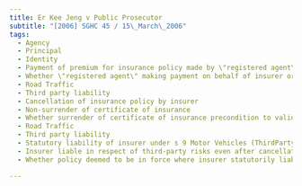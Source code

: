 ```yaml
---
title: Er Kee Jeng v Public Prosecutor 
subtitle: "[2006] SGHC 45 / 15\_March\_2006"
tags:
  - Agency
  - Principal
  - Identity
  - Payment of premium for insurance policy made by \"registered agent\" of insurer
  - Whether \"registered agent\" making payment on behalf of insurer or insured
  - Road Traffic
  - Third party liability
  - Cancellation of insurance policy by insurer
  - Non-surrender of certificate of insurance
  - Whether surrender of certificate of insurance precondition to valid cancellation of third-party insurance
  - Road Traffic
  - Third party liability
  - Statutory liability of insurer under s 9 Motor Vehicles (ThirdParty Risks and Compensation) Act
  - Insurer liable in respect of third-party risks even after cancellation of policy
  - Whether policy deemed to be in force where insurer statutorily liable

---
```


